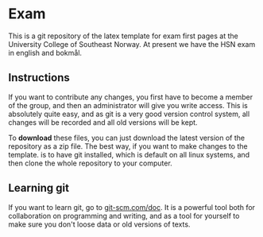 # Exam
This is a git repository of the latex template for exam first pages at the University College of Southeast Norway. At present we have the HSN exam in english and bokmål. 

## Instructions
If you want to contribute any changes, you first have to become a member of the group, and then an administrator will give you write access. This is absolutely quite easy, and as git is a very good version control system, all changes will be recorded and all old versions will be kept.

To **download** these files, you can just download the latest version of the repository as a zip file. The best way, if you want to make changes to the template. is to have git installed, which is default on all linux systems, and then clone the whole repository to your computer.

## Learning git
If you want to learn git, go to [git-scm.com/doc](https://git-scm.com/doc). It is a powerful tool both for collaboration on programming and writing, and as a tool for yourself to make sure you don't loose data or old versions of texts.
